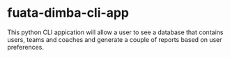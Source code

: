 # fuata-dimba-cli-app
This python CLI appication will allow a user to see a database that contains users, teams and coaches and generate a couple of reports based on user preferences.
